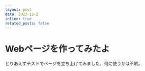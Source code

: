 ```yaml
---
layout: post
date: 2023-12-2
inline: true
related_posts: false
---
```


# Webページを作ってみたよ
とりあえずテストでページを立ち上げてみました。何に使うかは不明。